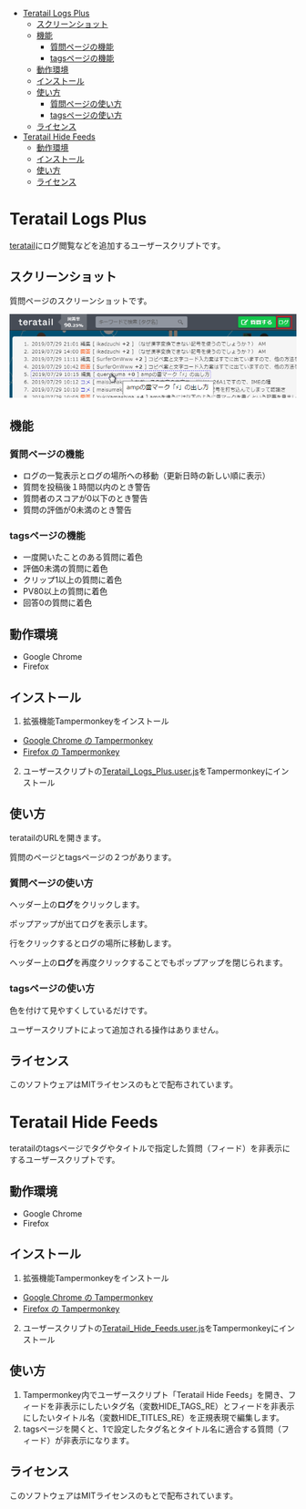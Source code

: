 - [Teratail Logs Plus](#teratail-logs-plus)
  - [スクリーンショット](#%e3%82%b9%e3%82%af%e3%83%aa%e3%83%bc%e3%83%b3%e3%82%b7%e3%83%a7%e3%83%83%e3%83%88)
  - [機能](#%e6%a9%9f%e8%83%bd)
    - [質問ページの機能](#%e8%b3%aa%e5%95%8f%e3%83%9a%e3%83%bc%e3%82%b8%e3%81%ae%e6%a9%9f%e8%83%bd)
    - [tagsページの機能](#tags%e3%83%9a%e3%83%bc%e3%82%b8%e3%81%ae%e6%a9%9f%e8%83%bd)
  - [動作環境](#%e5%8b%95%e4%bd%9c%e7%92%b0%e5%a2%83)
  - [インストール](#%e3%82%a4%e3%83%b3%e3%82%b9%e3%83%88%e3%83%bc%e3%83%ab)
  - [使い方](#%e4%bd%bf%e3%81%84%e6%96%b9)
    - [質問ページの使い方](#%e8%b3%aa%e5%95%8f%e3%83%9a%e3%83%bc%e3%82%b8%e3%81%ae%e4%bd%bf%e3%81%84%e6%96%b9)
    - [tagsページの使い方](#tags%e3%83%9a%e3%83%bc%e3%82%b8%e3%81%ae%e4%bd%bf%e3%81%84%e6%96%b9)
  - [ライセンス](#%e3%83%a9%e3%82%a4%e3%82%bb%e3%83%b3%e3%82%b9)
- [Teratail Hide Feeds](#teratail-hide-feeds)
  - [動作環境](#%e5%8b%95%e4%bd%9c%e7%92%b0%e5%a2%83-1)
  - [インストール](#%e3%82%a4%e3%83%b3%e3%82%b9%e3%83%88%e3%83%bc%e3%83%ab-1)
  - [使い方](#%e4%bd%bf%e3%81%84%e6%96%b9-1)
  - [ライセンス](#%e3%83%a9%e3%82%a4%e3%82%bb%e3%83%b3%e3%82%b9-1)

# Teratail Logs Plus

[teratail](https://teratail.com/)にログ閲覧などを追加するユーザースクリプトです。


## スクリーンショット

質問ページのスクリーンショットです。

![screenshot](screenshot.png)


## 機能


### 質問ページの機能

- ログの一覧表示とログの場所への移動（更新日時の新しい順に表示）
- 質問を投稿後１時間以内のとき警告
- 質問者のスコアが0以下のとき警告
- 質問の評価が0未満のとき警告


### tagsページの機能

- 一度開いたことのある質問に着色
- 評価0未満の質問に着色
- クリップ1以上の質問に着色
- PV80以上の質問に着色
- 回答0の質問に着色


## 動作環境

- Google Chrome
- Firefox


## インストール

1. 拡張機能Tampermonkeyをインストール

- [Google Chrome の Tampermonkey](https://chrome.google.com/webstore/detail/tampermonkey/dhdgffkkebhmkfjojejmpbldmpobfkfo)
- [Firefox の Tampermonkey](https://addons.mozilla.org/ja/firefox/addon/tampermonkey/)

2. ユーザースクリプトの[Teratail_Logs_Plus.user.js](https://github.com/querykuma/Teratail_Logs_Plus/raw/master/Teratail_Logs_Plus.user.js)をTampermonkeyにインストール


## 使い方

teratailのURLを開きます。

質問のページとtagsページの２つがあります。


### 質問ページの使い方

ヘッダー上の**ログ**をクリックします。

ポップアップが出てログを表示します。

行をクリックするとログの場所に移動します。

ヘッダー上の**ログ**を再度クリックすることでもポップアップを閉じられます。


### tagsページの使い方

色を付けて見やすくしているだけです。

ユーザースクリプトによって追加される操作はありません。


## ライセンス

このソフトウェアはMITライセンスのもとで配布されています。


# Teratail Hide Feeds

teratailのtagsページでタグやタイトルで指定した質問（フィード）を非表示にするユーザースクリプトです。


## 動作環境

- Google Chrome
- Firefox


## インストール

1. 拡張機能Tampermonkeyをインストール

- [Google Chrome の Tampermonkey](https://chrome.google.com/webstore/detail/tampermonkey/dhdgffkkebhmkfjojejmpbldmpobfkfo)
- [Firefox の Tampermonkey](https://addons.mozilla.org/ja/firefox/addon/tampermonkey/)

2. ユーザースクリプトの[Teratail_Hide_Feeds.user.js](https://github.com/querykuma/Teratail_Logs_Plus/raw/master/Teratail_Hide_Feeds.user.js)をTampermonkeyにインストール


## 使い方

1. Tampermonkey内でユーザースクリプト「Teratail Hide Feeds」を開き、フィードを非表示にしたいタグ名（変数HIDE_TAGS_RE）とフィードを非表示にしたいタイトル名（変数HIDE_TITLES_RE）を正規表現で編集します。
2. tagsページを開くと、1で設定したタグ名とタイトル名に適合する質問（フィード）が非表示になります。


## ライセンス

このソフトウェアはMITライセンスのもとで配布されています。
